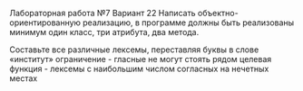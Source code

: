 Лабораторная работа №7 Вариант 22
Написать объектно-ориентированную реализацию, в программе должны быть реализованы минимум один класс, три атрибута, два метода.

Составьте все различные лексемы, переставляя буквы в слове «институт»
ограничение - гласные не могут стоять рядом
целевая функция - лексемы с наибольшим числом согласных на нечетных местах

